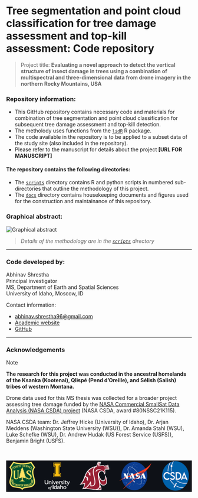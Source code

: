 # Tree segmentation and point cloud classification for tree damage assessment and top-kill assessment: Code repository

> Project title: **Evaluating a novel approach to detect the vertical structure of insect damage in trees using a combination of multispectral and three-dimensional data from drone imagery in the northern Rocky Mountains, USA**

### Repository information:
* This GitHub repository contains necessary code and materials for combination of tree segmentation and point cloud classification for subsequent tree damage assessment and top-kill detection.
* The metholody uses functions from the [`lidR`](https://github.com/r-lidar/lidR) R package.  
* The code available in the repository is to be applied to a subset data of the study site (also included in the repository). 
* Please refer to the manuscript for details about the project **[URL FOR MANUSCRIPT]**  

#### The repository contains the following directories:
* The [`scripts`](scripts) directory contains R and python scripts in numbered sub-directories that outline the methodology of this project.
* The [`docs`](docs) directory contains housekeeping documents and figures used for the construction and maintainance of this repository.

### Graphical abstract:
![Graphical abstract](docs/GraphicalAbstract.png)  

> *Details of the methodology are in the  [`scripts`](scripts) directory*

----------------------------------------------------------
### Code developed by:
Abhinav Shrestha  
Principal investigator  
MS, Department of Earth and Spatial Sciences  
University of Idaho, Moscow, ID

Contact information: 
* abhinav.shrestha96@gmail.com 
* [Academic website]( https://abhinavshrestha-41.github.io/)  
* [GitHub](https://github.com/abhinavshrestha-41)

<hr>

### Acknowledgements

> [!NOTE]  
> **The research for this project was conducted in the ancestral homelands of the Ksanka (Kootenai), Ql̓ispé (Pend d’Oreille), and Sélish (Salish) tribes of western Montana.**

Drone data used for this MS thesis was collected for a broader project assessing tree damage funded by the <a href = "https://www.earthdata.nasa.gov/esds/csda" target="_blank">NASA Commercial SmallSat Data Analysis (NASA CSDA) project</a> (NASA CSDA, award #80NSSC21K115).

NASA CSDA team: Dr. Jeffrey Hicke (University of Idaho), Dr. Arjan Meddens (Washington State University (WSU)), Dr. Amanda Stahl (WSU), Luke Schefke (WSU), Dr. Andrew Hudak (US Forest Service (USFS)), Benjamin Bright (USFS).

<br>

![Project institutions - banner](docs/ProjectInstitutionsBanner.png) 
